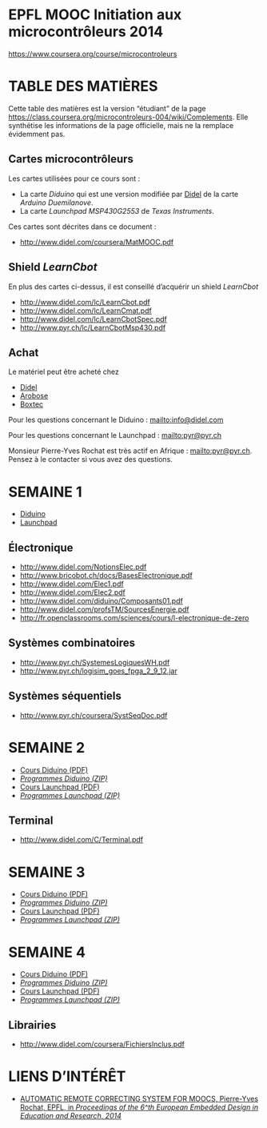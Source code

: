 
**EPFL MOOC Initiation aux microcontrôleurs 2014**
==================================================


<https://www.coursera.org/course/microcontroleurs>


# TABLE DES MATIÈRES

Cette table des matières est la version “étudiant” de la page <https://class.coursera.org/microcontroleurs-004/wiki/Complements>. Elle synthétise les informations de la page officielle, mais ne la remplace évidemment pas.


## Cartes microcontrôleurs

Les cartes utilisées pour ce cours sont :

- La carte *Diduino* qui est une version modifiée par [Didel](http://www.didel.com/) de la carte *Arduino Duemilanove*.
- La carte *Launchpad MSP430G2553* de *Texas Instruments*.

Ces cartes sont décrites dans ce document :

- <http://www.didel.com/coursera/MatMOOC.pdf>


## Shield *LearnCbot*

En plus des cartes ci-dessus, il est conseillé d’acquérir un shield *LearnCbot*

- <http://www.didel.com/lc/LearnCbot.pdf>
- <http://www.didel.com/lc/LearnCmat.pdf>
- <http://www.didel.com/lc/LearnCbotSpec.pdf>
- <http://www.pyr.ch/lc/LearnCbotMsp430.pdf>


## Achat

Le matériel peut être acheté chez

- [Didel](http://www.didel.com/)
- [Arobose](http://www.arobose.com/shop/)
- [Boxtec](http://shop.boxtec.ch/diduino-board-p-41267.html)

Pour les questions concernant le Diduino : <mailto:info@didel.com>

Pour les questions concernant le Launchpad : <mailto:pyr@pyr.ch>

Monsieur Pierre-Yves Rochat est très actif en Afrique : <mailto:pyr@pyr.ch>. Pensez à le contacter si vous avez des questions.





# SEMAINE 1

- [Diduino](http://didel.com/coursera/LC1.pdf)
- [Launchpad](http://pyr.ch/coursera/LC1-msp.pdf)

## Électronique

- <http://www.didel.com/NotionsElec.pdf>
- <http://www.bricobot.ch/docs/BasesElectronique.pdf>
- <http://www.didel.com/Elec1.pdf>
- <http://www.didel.com/Elec2.pdf>
- <http://www.didel.com/diduino/Composants01.pdf>
- <http://www.didel.com/profsTM/SourcesEnergie.pdf>
- <http://fr.openclassrooms.com/sciences/cours/l-electronique-de-zero>

## Systèmes combinatoires

- <http://www.pyr.ch/SystemesLogiquesWH.pdf>
- <http://www.pyr.ch/logisim_goes_fpga_2_9_12.jar>

## Systèmes séquentiels

- <http://www.pyr.ch/coursera/SystSeqDoc.pdf>




# SEMAINE 2

- [Cours Diduino (PDF)](http://didel.com/coursera/LC2.pdf)
- [*Programmes Diduino (ZIP)*](http://www.didel.com/coursera/LC2ino.zip)
- [Cours Launchpad (PDF)](http://pyr.ch/coursera/LC2-msp.pdf)
- [*Programmes Launchpad (ZIP)*](http://pyr.ch/coursera/LC2msp.zip)


## Terminal

- <http://www.didel.com/C/Terminal.pdf>



# SEMAINE 3

- [Cours Diduino (PDF)](http://didel.com/coursera/LC3.pdf)
- [*Programmes Diduino (ZIP)*](http://www.didel.com/coursera/LC3ino.zip)
- [Cours Launchpad (PDF)](http://pyr.ch/coursera/LC3-msp.pdf)
- [*Programmes Launchpad (ZIP)*](http://pyr.ch/coursera/LC3msp.zip)




# SEMAINE 4

- [Cours Diduino (PDF)](http://didel.com/coursera/LC4.pdf)
- [*Programmes Diduino (ZIP)*](http://www.didel.com/coursera/LC4ino.zip)
- [Cours Launchpad (PDF)](http://pyr.ch/coursera/LC4-msp.pdf)
- [*Programmes Launchpad (ZIP)*](http://pyr.ch/coursera/LC4msp.zip)


## Librairies

- <http://www.didel.com/coursera/FichiersInclus.pdf>


# LIENS D’INTÉRÊT

- [AUTOMATIC REMOTE CORRECTING SYSTEM FOR MOOCS, Pierre-Yves Rochat, EPFL, in *Proceedings of the 6^th European Embedded Design in Education and Research, 2014*](http://infoscience.epfl.ch/record/203257/files/arcsfm_14.pdf)

